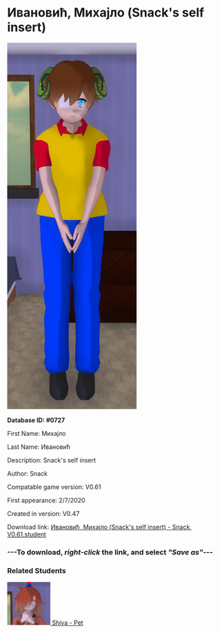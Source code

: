 # Ивановић, Михајло (Snack's self insert)

<img src="../../Files/Images/Ивановић, Михајло (Snack's self insert).png" title="Ивановић, Михајло (Snack's self insert) - Snack, V0.61">

**Database ID: #0727**

First Name: Михајло

Last Name: Ивановић

Description: Snack's self insert

Author: Snack

Compatable game version: V0.61

First appearance: 2/7/2020

Created in version: V0.47

Download link: <a href="https://raw.githubusercontent.com/Arbiter1223/Daigaku-Gurashi-Custom-Students/master/Files/Student%20Files/Ивановић%2C%20Михајло%20(Snack's%20self%20insert)%20-%20Snack%2C%20V0.61.student">Ивановић, Михајло (Snack's self insert) - Snack, V0.61.student</a>

### ---**To download, _right-click_ the link, and select _"Save as"_**---

### Related Students

<a href="Ивановић, Shiva (Snack's first dog).md"><img src="../../Files/Thumbs/Ивановић, Shiva (Snack's first dog).png" height="100" width="100" title="Ивановић, Shiva (Snack's first dog) - Snack, V0.61"></a><a href="Ивановић, Shiva (Snack's first dog).md"> Shiva - Pet</a>

